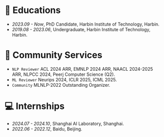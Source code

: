 
# 📖 Educations
- *2023.09 - Now*, PhD Candidate, Harbin Institute of Technology, Harbin.
- *2019.08 - 2023.06*, Undergraduate, Harbin Institute of Technology, Harbin.

# 🤗 Community Services
- `NLP Reviewer` ACL 2024 ARR, EMNLP 2024 ARR, NAACL 2024-2025 ARR, NLPCC 2024, Peerj Computer Science (Q2).
- `ML Reviewer` Neurips 2024, ICLR 2025, ICML 2025.
- `Community` MLNLP-2022 Outstanding Organizer.

# 💻 Internships
- *2024.07 - 2024.10*, Shanghai AI Laboratory, Shanghai.
- *2022.06 - 2022.12*, Baidu, Beijing.